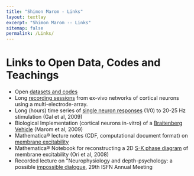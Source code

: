 ```yaml
---
title: "Shimon Marom - Links"
layout: textlay
excerpt: "Shimon Marom -- Links"
sitemap: false
permalink: /Links/
---
```

# Links to Open Data, Codes and Teachings

- Open [datasets and codes](https://data.mendeley.com/research-data/?type=DATASET&search=Shimon%20Marom)
- Long [recording sessions](https://data.mendeley.com/datasets/4ztc7yxngf/1) from ex-vivo networks of cortical neurons using a multi-electrode-array.
- Long (hours) time series of [single neuron responses](https://data.mendeley.com/datasets/ybn82tr8rk/1) (1/0) to 20-25 Hz stimulation (Gal et al, 2009)
- Biological Implementation (cortical neurons in-vitro) of a [Braitenberg Vehicle](https://data.mendeley.com/datasets/bcrvd4mdsf/1) (Marom et al, 2009)
- Mathematica® lecture notes (CDF, computational document format) on [membrane excitability](https://data.mendeley.com/datasets/2kn5ymgwvg/1)
- Mathematica® Notebook for reconstructing a 2D [S-K phase diagram](https://data.mendeley.com/datasets/sc3t4jvv78/1) of membrane excitability (Ori et al, 2008)
- Recorded lecture on "Neurophysiology and depth-psychology: a possible [impossible dialogue](https://technionmail-my.sharepoint.com/personal/marom_technion_ac_il/_layouts/15/stream.aspx?id=%2Fpersonal%2Fmarom%5Ftechnion%5Fac%5Fil%2FDocuments%2FWebSiteShared%2FISFN%5F2021%2Emp4&nav=eyJyZWZlcnJhbEluZm8iOnsicmVmZXJyYWxBcHAiOiJPbmVEcml2ZUZvckJ1c2luZXNzIiwicmVmZXJyYWxBcHBQbGF0Zm9ybSI6IldlYiIsInJlZmVycmFsTW9kZSI6InZpZXciLCJyZWZlcnJhbFZpZXciOiJNeUZpbGVzTGlua0NvcHkifX0&ga=1&referrer=StreamWebApp%2EWeb&referrerScenario=AddressBarCopiedShareExpControl%2Eview), 29th ISFN Annual Meeting
  





